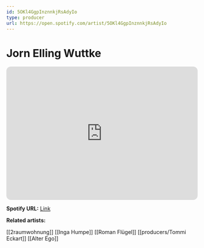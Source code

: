 ```yaml
---
id: 5OKl4GgpInznnkjRsAdyIo
type: producer
url: https://open.spotify.com/artist/5OKl4GgpInznnkjRsAdyIo
---
```

# Jorn Elling Wuttke

<iframe style="border-radius:12px" src="https://open.spotify.com/embed/artist/5OKl4GgpInznnkjRsAdyIo" width="100%" height="352" frameBorder="0" allowfullscreen="" allow="autoplay; clipboard-write; encrypted-media; fullscreen; picture-in-picture" loading="lazy"></iframe>

**Spotify URL:** [Link](https://open.spotify.com/artist/5OKl4GgpInznnkjRsAdyIo)

**Related artists:**

[[2raumwohnung]]
[[Inga Humpe]]
[[Roman Flügel]]
[[producers/Tommi Eckart]]
[[Alter Ego]]
